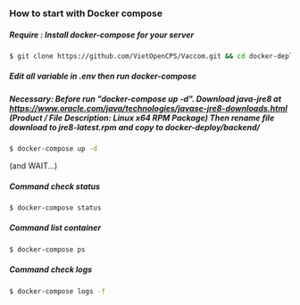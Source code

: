 ### How to start with Docker compose
##### Require : Install docker-compose for your server

```bash
$ git clone https://github.com/VietOpenCPS/Vaccom.git && cd docker-deploy
```
##### Edit all variable in .env then run docker-compose

##### Necessary: Before run "docker-compose up -d". Download java-jre8 at https://www.oracle.com/java/technologies/javase-jre8-downloads.html (Product / File Description: Linux x64 RPM Package) Then rename file download to jre8-latest.rpm and copy to docker-deploy/backend/

```bash
$ docker-compose up -d
```
(and WAIT...)

##### Command check status
```bash
$ docker-compose status
```
##### Command list container
```bash
$ docker-compose ps
```

##### Command check logs
```bash
$ docker-compose logs -f